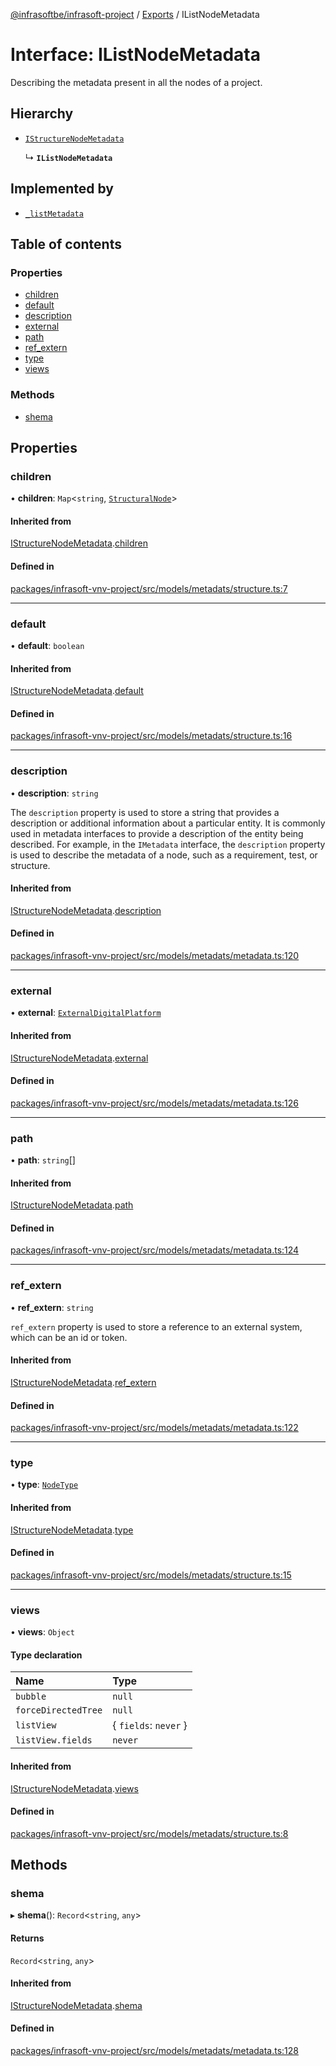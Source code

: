 [@infrasoftbe/infrasoft-project](../README.md) / [Exports](../modules.md) / IListNodeMetadata

# Interface: IListNodeMetadata

Describing the metadata present in all the nodes of a project.

## Hierarchy

- [`IStructureNodeMetadata`](IStructureNodeMetadata.md)

  ↳ **`IListNodeMetadata`**

## Implemented by

- [`_listMetadata`](../classes/listMetadata.md)

## Table of contents

### Properties

- [children](IListNodeMetadata.md#children)
- [default](IListNodeMetadata.md#default)
- [description](IListNodeMetadata.md#description)
- [external](IListNodeMetadata.md#external)
- [path](IListNodeMetadata.md#path)
- [ref\_extern](IListNodeMetadata.md#ref_extern)
- [type](IListNodeMetadata.md#type)
- [views](IListNodeMetadata.md#views)

### Methods

- [shema](IListNodeMetadata.md#shema)

## Properties

### children

• **children**: `Map`\<`string`, [`StructuralNode`](../modules.md#structuralnode)\>

#### Inherited from

[IStructureNodeMetadata](IStructureNodeMetadata.md).[children](IStructureNodeMetadata.md#children)

#### Defined in

[packages/infrasoft-vnv-project/src/models/metadats/structure.ts:7](https://github.com/infrasoftbe/Infrasoft-vnv-ritual-project/blob/8c55713745804fbf004d7add2c4b90690c1560d1/src/models/metadats/structure.ts#L7)

___

### default

• **default**: `boolean`

#### Inherited from

[IStructureNodeMetadata](IStructureNodeMetadata.md).[default](IStructureNodeMetadata.md#default)

#### Defined in

[packages/infrasoft-vnv-project/src/models/metadats/structure.ts:16](https://github.com/infrasoftbe/Infrasoft-vnv-ritual-project/blob/8c55713745804fbf004d7add2c4b90690c1560d1/src/models/metadats/structure.ts#L16)

___

### description

• **description**: `string`

The `description` property is used to store a string that provides a description or additional
information about a particular entity. It is commonly used in metadata interfaces to provide a
description of the entity being described. For example, in the `IMetadata` interface, the
`description` property is used to describe the metadata of a node, such as a requirement, test, or
structure.

#### Inherited from

[IStructureNodeMetadata](IStructureNodeMetadata.md).[description](IStructureNodeMetadata.md#description)

#### Defined in

[packages/infrasoft-vnv-project/src/models/metadats/metadata.ts:120](https://github.com/infrasoftbe/Infrasoft-vnv-ritual-project/blob/8c55713745804fbf004d7add2c4b90690c1560d1/src/models/metadats/metadata.ts#L120)

___

### external

• **external**: [`ExternalDigitalPlatform`](../modules.md#externaldigitalplatform)

#### Inherited from

[IStructureNodeMetadata](IStructureNodeMetadata.md).[external](IStructureNodeMetadata.md#external)

#### Defined in

[packages/infrasoft-vnv-project/src/models/metadats/metadata.ts:126](https://github.com/infrasoftbe/Infrasoft-vnv-ritual-project/blob/8c55713745804fbf004d7add2c4b90690c1560d1/src/models/metadats/metadata.ts#L126)

___

### path

• **path**: `string`[]

#### Inherited from

[IStructureNodeMetadata](IStructureNodeMetadata.md).[path](IStructureNodeMetadata.md#path)

#### Defined in

[packages/infrasoft-vnv-project/src/models/metadats/metadata.ts:124](https://github.com/infrasoftbe/Infrasoft-vnv-ritual-project/blob/8c55713745804fbf004d7add2c4b90690c1560d1/src/models/metadats/metadata.ts#L124)

___

### ref\_extern

• **ref\_extern**: `string`

`ref_extern` property is used to store a reference to an external system, which can be an id or token.

#### Inherited from

[IStructureNodeMetadata](IStructureNodeMetadata.md).[ref_extern](IStructureNodeMetadata.md#ref_extern)

#### Defined in

[packages/infrasoft-vnv-project/src/models/metadats/metadata.ts:122](https://github.com/infrasoftbe/Infrasoft-vnv-ritual-project/blob/8c55713745804fbf004d7add2c4b90690c1560d1/src/models/metadats/metadata.ts#L122)

___

### type

• **type**: [`NodeType`](../modules.md#nodetype)

#### Inherited from

[IStructureNodeMetadata](IStructureNodeMetadata.md).[type](IStructureNodeMetadata.md#type)

#### Defined in

[packages/infrasoft-vnv-project/src/models/metadats/structure.ts:15](https://github.com/infrasoftbe/Infrasoft-vnv-ritual-project/blob/8c55713745804fbf004d7add2c4b90690c1560d1/src/models/metadats/structure.ts#L15)

___

### views

• **views**: `Object`

#### Type declaration

| Name | Type |
| :------ | :------ |
| `bubble` | ``null`` |
| `forceDirectedTree` | ``null`` |
| `listView` | \{ `fields`: `never`  } |
| `listView.fields` | `never` |

#### Inherited from

[IStructureNodeMetadata](IStructureNodeMetadata.md).[views](IStructureNodeMetadata.md#views)

#### Defined in

[packages/infrasoft-vnv-project/src/models/metadats/structure.ts:8](https://github.com/infrasoftbe/Infrasoft-vnv-ritual-project/blob/8c55713745804fbf004d7add2c4b90690c1560d1/src/models/metadats/structure.ts#L8)

## Methods

### shema

▸ **shema**(): `Record`\<`string`, `any`\>

#### Returns

`Record`\<`string`, `any`\>

#### Inherited from

[IStructureNodeMetadata](IStructureNodeMetadata.md).[shema](IStructureNodeMetadata.md#shema)

#### Defined in

[packages/infrasoft-vnv-project/src/models/metadats/metadata.ts:128](https://github.com/infrasoftbe/Infrasoft-vnv-ritual-project/blob/8c55713745804fbf004d7add2c4b90690c1560d1/src/models/metadats/metadata.ts#L128)
